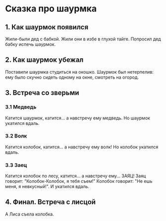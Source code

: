 # Сказка про шаурмка

## 1. Как шаурмок появился
Жили-были дед с бабкой. Жили они в избе в глухой тайге. Попросил дед бабку испечь шаурмок.

## 2. Как шаурмок убежал
Поставили шаурмка студиться на окошко.
Шаурмок был нетерпелив: ему было скучно сидеть одному на окне, смотреть на огород.

## 3. Встреча со зверьми

### 3.1 Медведь
Катится шаурмок, катится... а навстречу ему медведь. Но шаурмок укатился вдаль.

### 3.2 Волк
Катится колобок, катится... а навстречу ему волк! Но колобок укатился вдаль.

### 3.3 Заец
Катится колобок по лесу, катится... а навстречу ему... ЗАЯЦ!
Заяц говорит: "Колобок-Колобок, я тебя съем!"
Колобок говорит: "Не ешь меня, я невкусный!". И укатился вдаль.

## 4. Финал. Встреча с лисцой
А Лиса съела колобка.

